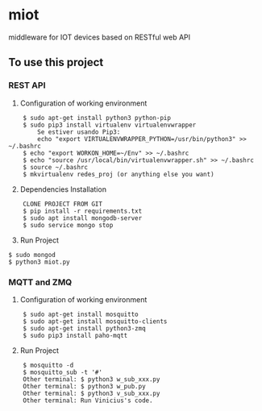 # miot
middleware for IOT devices based on RESTful web API

## To use this project

### REST API
1. Configuration of working environment
```
	$ sudo apt-get install python3 python-pip
	$ sudo pip3 install virtualenv virtualenvwrapper
		Se estiver usando Pip3:
		echo "export VIRTUALENVWRAPPER_PYTHON=/usr/bin/python3" >> ~/.bashrc
	$ echo "export WORKON_HOME=~/Env" >> ~/.bashrc
	$ echo "source /usr/local/bin/virtualenvwrapper.sh" >> ~/.bashrc
	$ source ~/.bashrc
	$ mkvirtualenv redes_proj (or anything else you want)
```
2. Dependencies Installation
```
	CLONE PROJECT FROM GIT
	$ pip install -r requirements.txt
	$ sudo apt install mongodb-server
	$ sudo service mongo stop
```
3. Run Project
```
$ sudo mongod 
$ python3 miot.py
```

### MQTT and ZMQ
1. Configuration of working environment
```
	$ sudo apt-get install mosquitto
	$ sudo apt-get install mosquitto-clients
	$ sudo apt-get install python3-zmq
	$ sudo pip3 install paho-mqtt
```
2. Run Project 
```
	$ mosquitto -d 
	$ mosquitto_sub -t '#'
	Other terminal: $ python3 w_sub_xxx.py
	Other terminal: $ python3 w_pub.py
	Other terminal: $ python3 v_sub_xxx.py
	Other terminal: Run Vinicius's code.


```
